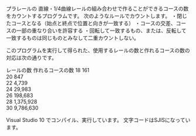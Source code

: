 プラレールの 直線・1/4曲線レールの組み合わせで作ることができるコースの数をカウントするプログラムです。
次のようなルールでカウントします。
・閉じたコースとなる（始点と終点で位置と向きが一致する）
・コースの交差、コースの一部の重なり合いを許容する
・回転して一致するもの、または、反転して一致するものは同じものとみなして二重カウントしない。
  
このプログラムを実行して得られた、使用するレールの数と作れるコースの数の対応は次の通りです。
  
レールの数	作れるコースの数
18	161  
20	847  
22	4,739  
24	29,983  
26	198,683  
28	1,375,928  
30	9,786,630  
  
Visual Studio 10 でコンパイル、実行しています。
文字コードはSJISになっています。

